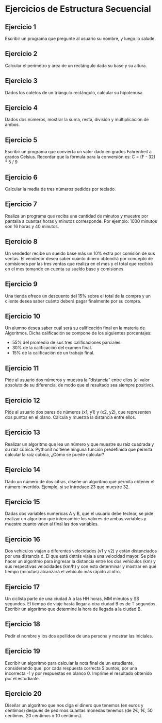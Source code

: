 # Ejercicios de Estructura Secuencial

## Ejercicio 1
Escribir un programa que pregunte al usuario su nombre, y luego lo salude.

## Ejercicio 2
Calcular el perímetro y área de un rectángulo dada su base y su altura.

## Ejercicio 3
Dados los catetos de un triángulo rectángulo, calcular su hipotenusa.

## Ejercicio 4
Dados dos números, mostrar la suma, resta, división y multiplicación de ambos.

## Ejercicio 5
Escribir un programa que convierta un valor dado en grados Fahrenheit a grados Celsius. Recordar que la fórmula para la conversión es: C = (F - 32) * 5 / 9

## Ejercicio 6
Calcular la media de tres números pedidos por teclado.

## Ejercicio 7
Realiza un programa que reciba una cantidad de minutos y muestre por pantalla a cuantas horas y minutos corresponde.
Por ejemplo: 1000 minutos son 16 horas y 40 minutos.

## Ejercicio 8
Un vendedor recibe un sueldo base más un 10% extra por comisión de sus ventas. El vendedor desea saber cuánto dinero obtendrá por concepto de comisiones por las tres ventas que realiza en el mes y el total que recibirá en el mes tomando en cuenta su sueldo base y comisiones.

## Ejercicio 9
Una tienda ofrece un descuento del 15% sobre el total de la compra y un cliente desea saber cuánto deberá pagar finalmente por su compra.

## Ejercicio 10
Un alumno desea saber cuál será su calificación final en la materia de Algoritmos. Dicha calificación se compone de los siguientes porcentajes:
- 55% del promedio de sus tres calificaciones parciales.
- 30% de la calificación del examen final.
- 15% de la calificación de un trabajo final.

## Ejercicio 11
Pide al usuario dos números y muestra la “distancia” entre ellos (el valor absoluto de su diferencia, de modo que el resultado sea siempre positivo).

## Ejercicio 12
Pide al usuario dos pares de números (x1, y1) y (x2, y2), que representen dos puntos en el plano. Calcula y muestra la distancia entre ellos.

## Ejercicio 13
Realizar un algoritmo que lea un número y que muestre su raíz cuadrada y su raíz cúbica. Python3 no tiene ninguna función predefinida que permita calcular la raíz cúbica, ¿Cómo se puede calcular?

## Ejercicio 14
Dado un número de dos cifras, diseñe un algoritmo que permita obtener el número invertido. Ejemplo, si se introduce 23 que muestre 32.

## Ejercicio 15
Dadas dos variables numéricas A y B, que el usuario debe teclear, se pide realizar un algoritmo que intercambie los valores de ambas variables y muestre cuanto valen al final las dos variables.

## Ejercicio 16
Dos vehículos viajan a diferentes velocidades (v1 y v2) y están distanciados por una distancia d. El que está detrás viaja a una velocidad mayor. Se pide hacer un algoritmo para ingresar la distancia entre los dos vehículos (km) y sus respectivas velocidades (km/h) y con esto determinar y mostrar en qué tiempo (minutos) alcanzará el vehículo más rápido al otro.

## Ejercicio 17
Un ciclista parte de una ciudad A a las HH horas, MM minutos y SS segundos. El tiempo de viaje hasta llegar a otra ciudad B es de T segundos. Escribir un algoritmo que determine la hora de llegada a la ciudad B.

## Ejercicio 18
Pedir el nombre y los dos apellidos de una persona y mostrar las iniciales.

## Ejercicio 19
Escribir un algoritmo para calcular la nota final de un estudiante, considerando que: por cada respuesta correcta 5 puntos, por una incorrecta -1 y por respuestas en blanco 0. Imprime el resultado obtenido por el estudiante.

## Ejercicio 20
Diseñar un algoritmo que nos diga el dinero que tenemos (en euros y céntimos) después de pedirnos cuántas monedas tenemos (de 2€, 1€, 50 céntimos, 20 céntimos o 10 céntimos).
